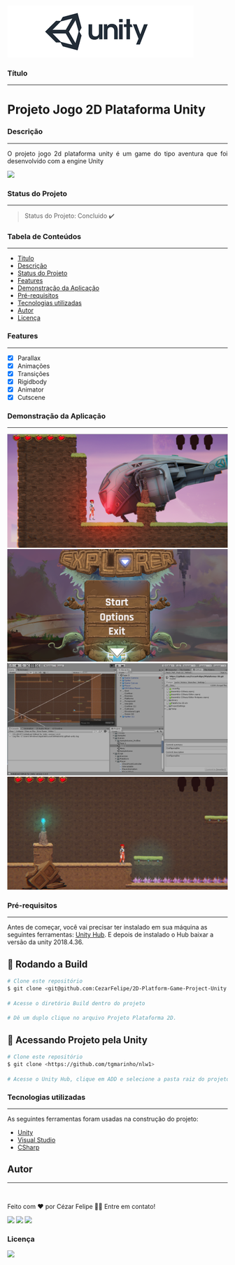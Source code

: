 <img src="https://github.com/CezarFelipe/2D-Platform-Game-Project-Unity/blob/documentation/image/banner.png"/>

### Título
---
<h1 align="justify"> Projeto Jogo 2D Plataforma Unity</h1>

### Descrição
---
<p align="justify"> O projeto jogo 2d plataforma unity é um game do tipo aventura que foi desenvolvido com a engine Unity </p>

<img src="https://img.shields.io/static/v1?label=unity&message=engine&color=blue&style=for-the-badge&logo=UNITY"/>

### Status do Projeto
---
> Status do Projeto: Concluido :heavy_check_mark:

### Tabela de Conteúdos
---
 <!--ts-->
   * [Titulo](#título)
   * [Descrição](#descrição)
   * [Status do Projeto](#status-do-projeto)
   * [Features](#features)
   * [Demonstração da Aplicação](#demonstração-da-aplicação)
   * [Pré-requisitos](#pré-requisitos)
   * [Tecnologias utilizadas](#tecnologias-utilizadas)
   * [Autor](#autor)
   * [Licença](#licença)
<!--te-->
 

### Features
---
- [X] Parallax
- [X] Animações
- [X] Transições
- [X] Rigidbody
- [X] Animator
- [X] Cutscene

### Demonstração da Aplicação
---
<img src="https://github.com/CezarFelipe/2D-Platform-Game-Project-Unity/blob/documentation/image/1.PNG"/>
<img src="https://github.com/CezarFelipe/2D-Platform-Game-Project-Unity/blob/documentation/image/2.PNG"/>
<img src="https://github.com/CezarFelipe/2D-Platform-Game-Project-Unity/blob/documentation/image/3.PNG"/>
<img src="https://github.com/CezarFelipe/2D-Platform-Game-Project-Unity/blob/documentation/image/4.PNG"/>

### Pré-requisitos
---
Antes de começar, você vai precisar ter instalado em sua máquina as seguintes ferramentas:
[Unity Hub](https://unity3d.com/pt/get-unity/download). 
E depois de instalado o Hub baixar a versão da unity 2018.4.36.

## 🎲 Rodando a Build

```bash
# Clone este repositório
$ git clone <git@github.com:CezarFelipe/2D-Platform-Game-Project-Unity.git>

# Acesse o diretório Build dentro do projeto

# Dê um duplo clique no arquivo Projeto Plataforma 2D.

```

## 🎲 Acessando Projeto pela Unity

```bash
# Clone este repositório
$ git clone <https://github.com/tgmarinho/nlw1>

# Acesse o Unity Hub, clique em ADD e selecione a pasta raiz do projeto, lembre de selecionar a versão 2018.

```

### Tecnologias utilizadas
---
As seguintes ferramentas foram usadas na construção do projeto:

- [Unity](https://unity3d.com/pt/get-unity/download)
- [Visual Studio](https://visualstudio.microsoft.com/pt-br/vs/community/)
- [CSharp](https://www.microsoft.com/pt-br/p/csharp/9n4w6bhc0hml#activetab=pivot:overviewtab)

## **Autor**
---

<img style="border-radius: 50%;" src="https://avatars.githubusercontent.com/u/29206101?v=4" width="100px;" alt=""/>

Feito com ❤️ por Cézar Felipe 👋🏽 Entre em contato!

 <a href="https://www.instagram.com/cezar_felpis/" target="_blank"><img src="https://img.shields.io/badge/-Instagram-%23E4405F?style=for-the-badge&logo=instagram&logoColor=white" target="_blank"></a>
  <a href = "mailto:cezarfelipe2008@outlook.com"><img src="https://img.shields.io/badge/-Gmail-%23333?style=for-the-badge&logo=gmail&logoColor=white" target="_blank"></a>
  <a href="https://www.linkedin.com/in/cezarfelipedasilva/" target="_blank"><img src="https://img.shields.io/badge/-LinkedIn-%230077B5?style=for-the-badge&logo=linkedin&logoColor=white" target="_blank"></a> 
    
### Licença
<a href="https://github.com/CezarFelipe/2D-Platform-Game-Project-Unity/blob/master/LICENSE" target="_blank"><img src="https://img.shields.io/badge/license-MIT-green" target="_blank"></a>


